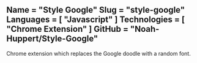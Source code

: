 Name = "Style Google"
Slug = "style-google"
Languages = [ "Javascript" ]
Technologies = [ "Chrome Extension" ]
GitHub = "Noah-Huppert/Style-Google"
---
Chrome extension which replaces the Google doodle with a random font.
